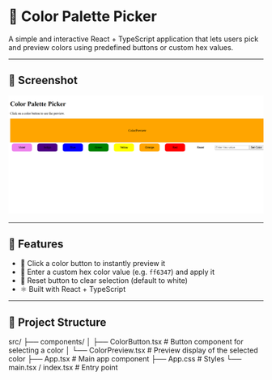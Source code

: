 # 🎨 Color Palette Picker

A simple and interactive React + TypeScript application that lets users pick and preview colors using predefined buttons or custom hex values.

---

## 📸 Screenshot


![App Screenshot](./src/assets/Screenshot.png)

---

## 🚀 Features

- 🎨 Click a color button to instantly preview it
- 🔢 Enter a custom hex color value (e.g. `ff6347`) and apply it
- 🧼 Reset button to clear selection (default to white)
- ⚛️ Built with React + TypeScript

---


## 📂 Project Structure

src/
├── components/
│ ├── ColorButton.tsx # Button component for selecting a color
│ └── ColorPreview.tsx # Preview display of the selected color
├── App.tsx # Main app component
├── App.css # Styles
└── main.tsx / index.tsx # Entry point

